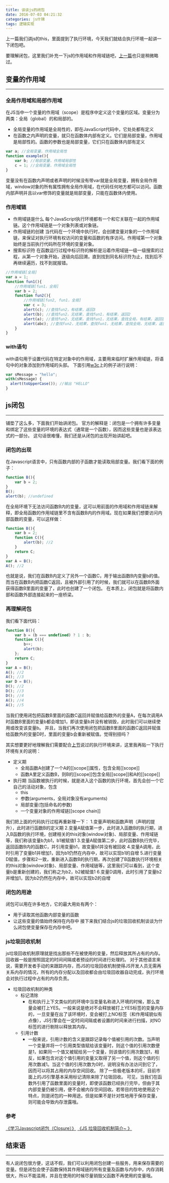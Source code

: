 ```yaml
---
title: 谈谈js的闭包
date: 2016-07-03 04:21:32
categories: js什锦
tags: 逻辑实现
---
```

上一篇我们讲js的this，里面提到了执行环境，今天我们就结合执行环境一起讲一下闭包吧。
<!--more-->

要理解闭包，这里我们补充一下js的作用域和作用域链吧，[上一篇](/2016/07/02/js-this/)也只是稍微略过。

## 变量的作用域
-----
### 全局作用域和局部作用域
在JS当中一个变量的作用域（scope）是程序中定义这个变量的区域。变量分为两类：全局（global）的和局部的。
- 全局变量的作用域是全局性的，即在JavaScript代码中，它处处都有定义
- 在函数之内声明的变量，就只在函数体内部有定义。它们是局部变量，作用域是局部性的。函数的参数也是局部变量，它们只在函数体内部有定义

``` javascript
var a; //全局变量，作用域全局性
function example(){
	var b; //局部变量，作用域局部性
	c = 1; //全局变量，作用域全局性
}
```
变量没有在函数内声明或者声明的时候没有带var就是全局变量，拥有全局作用域，window对象的所有属性拥有全局作用域，在代码任何地方都可以访问。函数内部声明并且以var修饰的变量就是局部变量，只能在函数体内使用。

### 作用域链
- 作用域链是什么
每个JavaScript执行环境都有一个和它关联在一起的作用域链。这个作用域链是一个对象列表或对象链。
- 作用域链的创建
当代码在一个环境中执行时，会创建变量对象的一个作用域链，来保证对执行环境有权访问的变量和函数的有序访问。作用域第一个对象始终是当前执行代码所在环境的变量对象。
- 搜索标识符
在函数运行过程中标识符的解析是沿着作用域链一级一级搜索的过程，从第一个对象开始，逐级向后回溯，直到找到同名标识符为止，找到后不再继续遍历，找不到就报错。
``` javascript
//作用域链[全局]
var a = 1; 
function fun1(){
	//作用域链[fun1，全局]
	var b = 2; 
	function fun2(){
		//作用域链[fun2, fun1，全局]
		var c = 3; 
		alert(c); //查找fun2，有结果，返回3
		alert(b); //查找fun2，无结果，查找fun1，有结果，返回2
		alert(a); //查找fun2，无结果，查找fun1，无结果，查找全局，有结果，返回1
		alert(abc); //查找fun2，无结果，查找fun1，无结果，查找全局，无结果，返回undefined，若此处为函数调用，则报错
	}
}
```

### with语句
with语句用于设置代码在特定对象中的作用域，主要用来临时扩展作用域链，将语句中的对象添加到作用域的头部。
下面引用[w3c](http://www.w3school.com.cn/js/pro_js_statements_with.asp)上的例子进行说明：
``` javascript
var sMessage = "hello";
with(sMessage) {
  alert(toUpperCase());	//输出 "HELLO"
}
```

## js闭包
-----
铺垫了这么多，下面我们开始讲闭包。
官方的解释是：闭包是一个拥有许多变量和绑定了这些变量的环境的表达式（通常是一个函数），因而这些变量也是该表达式的一部分。
这句话很难懂，我们还是从闭包的出现开始讲起吧。

### 闭包的出现
在Javascript语言中，只有函数内部的子函数才能读取局部变量。我们看下面的例子：
``` javascript
function B(){
	var b = 2;
}
B();
alert(b); //undefined
```
在全局环境下无法访问函数B内的变量，这可以用前面的作用域和作用域链来解释，即全局函数的作用域链里不含有函数B内的作用域。现在如果我们想要访问内部函数的变量，可以这样做：
``` javascript
function B(){
	var b = 2;
	function C(){
		alert(b); //2
	}
	return C;
}
var A = B();
A(); //2
```
也就是说，我们在函数B内定义了另外一个函数C，用于输出函数B内变量b的值。而当在函数B内把函数C返回，且被外部引用了的时候，我们就可以在函数B外面获得函数B里面的变量了，此时也创建了一个闭包。
在本质上，闭包就是将函数内部和函数外部连接起来的一座桥梁。

### 再理解闭包
我们看下面代码：
``` javascript
function B(){
	var b = (b === undefined) ? 1 : b;
	function C(){
		b++;
		alert(b);
	};
	return C;
}
var A = B();
A(); //2
A(); //3
var D = B();
D(); //2
D(); //3
D(); //4
A(); //4
A(); //5
```
当我们使用闭包把函数B里面的函数C返回并赋值给函数外的变量A，在每次调用A时函数B里面的变量b都会增加1，即该变量b并没有被销毁，此时我们可以继续使用或改变该变量b。
并且，当我们再次使用闭包把函数B里面的函数C返回并赋值给函数外的变量D时，里面的变量b会重新被赋值。觉得别扭吗？

其实想要更好地理解我们需要配合[上节](/2016/07/02/js-this/)说过的执行环境来讲，这里我再贴一下执行环境有关的说明：
- 定义期
  - 全局函数A创建了一个A的[[scope]]属性，包含全局[[scope]]
  - 函数A里定义函数B，则B的[[scope]]包含全局[[scope]]和A的[[scope]]
- 执行期
当函数被执行的时候，就是进入这个函数的执行环境，首先会创一个它自己的活动对象，包含
  - this
  - 参数(arguments，全局对象没有arguments)
  - 局部变量(包括命名的参数)
  - 一个变量对象的作用域链[[scope chain]]

我们把上面的代码执行过程再重新理一下：
1.变量声明和函数声明（声明的提升），此时进行函数B的定义期
2.变量A赋值第一步，此时进入函数B的执行期，进入B函数的执行环境，创建相关的this对象(window对象)、局部变量、作用域链等，我们称该变量b为b1，b1被赋值1
3.变量A赋值第二步，此时函数B执行完毕，返回函数B内的函数C，并引用变量b1，故变量b1并没有被回收
4.变量A调用，此时引用了变量b1并增加1，因为b1仍然在内存中，故可以实现b1的自增
5.进行变量D赋值，步骤和2一致，重新进入函数B的执行期，再次创建了B函数执行环境相关的this对象(window对象)、局部变量、作用域链等，这里我们可以看到，这个变量b是重新创建的，我们称之为b2，b2被赋值1
6.变量D调用，此时引用了变量b2并增加1，因为b2仍然在内存中，故可以实现b2的自增

### 闭包的用途
闭包可以用在许多地方，它的最大用处有两个：
- 用于读取其他函数内部变量的函数
- 让这些变量的值始终保持在内存中
接下来我们结合js的垃圾回收机制谈谈为什么闭包使变量保存在内存中吧。

### js垃圾回收机制
js垃圾回收机制原理就是找出那些不在被使用的变量，然后释放其所占有的内存。回收器一般是按照固定的时间间隔或者预设的时间进行处理的。
对于其他语言来说，需要开发者手动的来跟踪内存，而JS的垃圾回收机制使得JS开发人员无需再关系内存的情况，所有的内存分配以及回收都会由垃圾回收器自动完成，执行环境会对执行过程中占有的内存负责。
- 垃圾回收机制的种类
  - 标记清除
    - 在和执行上下文类似的的环境中当变量名称进入环境的时候，那么变量会被打上YES。一般来说是绝对不会释放被打上YES标签的变量内存的，一旦变量在出了该环境时，变会被打上NO标签（和作用域貌似有点像），JS引擎会在一定时间间隔或者设置的时间来进行扫描，对NO标签的进行剔除以释放其内存。
  - 引用计数
    - 一般来说，引用计数的含义是跟踪记录每个值被引用的次数。当声明一个变量并将一个引用类型值赋给该变量时，则这个值的引用次数便是1，如果同一个值又被赋给另一个变量，则该值的引用次数加1，相反，如果包含对这个值引用的变量又取得了另一个值，则这个值的引用次数减1。当这个值的引用次数为0时，说明没有办法访问到它了，因而可以将其占用的内存空间回收。
除了一些极老版本的IE，目前市面上的JS引擎基本采用标记清除来除了垃圾回收。
可见，当我们在函数外引用了函数里面的变量时，即使该函数已经执行完毕，但由于其内部变量仍被引用，便不会被内存空间回收。若带目的性地使用这个特点，则是闭包的一种用途。但是如果不是针对性地用于保存变量，则可能会导致内存泄露哦。

### 参考
[《学习Javascript闭包（Closure）》](http://www.ruanyifeng.com/blog/2009/08/learning_javascript_closures.html)
[《JS 垃圾回收机制简介~ 》](http://blog.chinaunix.net/uid-26672038-id-3522560.html)

## 结束语
-----
有人说闭包很方便，这话不假，我们可以利用闭包创建一些服务，用来保存需要的变量。但是闭包会使子函数保持其作用域链的所有变量及函数与内存中，内存消耗很大，所以不能滥用，并且在使用的时候尽量销毁父函数不再使用的变量哦。